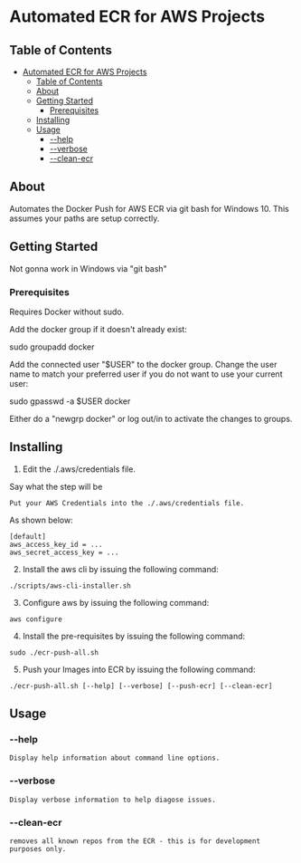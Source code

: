 # Automated ECR for AWS Projects

## Table of Contents

- [Automated ECR for AWS Projects](#automated-ecr-for-aws-projects)
  - [Table of Contents](#table-of-contents)
  - [About](#about)
  - [Getting Started](#getting-started)
    - [Prerequisites](#prerequisites)
  - [Installing](#installing)
  - [Usage](#usage)
    - [--help](#--help)
    - [--verbose](#--verbose)
    - [--clean-ecr](#--clean-ecr)


## About

Automates the Docker Push for AWS ECR via git bash for Windows 10. This assumes your paths are setup correctly.

## Getting Started

Not gonna work in Windows via "git bash"

### Prerequisites

Requires Docker without sudo.

Add the docker group if it doesn't already exist:

 sudo groupadd docker

Add the connected user "$USER" to the docker group. Change the user name to match your preferred user if you do not want to use your current user:

 sudo gpasswd -a $USER docker

Either do a "newgrp docker" or log out/in to activate the changes to groups.

## Installing

1. Edit the ./.aws/credentials file.

Say what the step will be

```
Put your AWS Credentials into the ./.aws/credentials file.
```

As shown below:

```
[default]
aws_access_key_id = ...
aws_secret_access_key = ...
```

2. Install the aws cli by issuing the following command:

```
./scripts/aws-cli-installer.sh
```

3. Configure aws by issuing the following command:

```
aws configure
```

4. Install the pre-requisites by issuing the following command:

```
sudo ./ecr-push-all.sh
```

5. Push your Images into ECR by issuing the following command:

```
./ecr-push-all.sh [--help] [--verbose] [--push-ecr] [--clean-ecr]
```

## Usage

### --help

```
Display help information about command line options.
```
### --verbose

```
Display verbose information to help diagose issues.
```
### --clean-ecr

```
removes all known repos from the ECR - this is for development purposes only.
```


